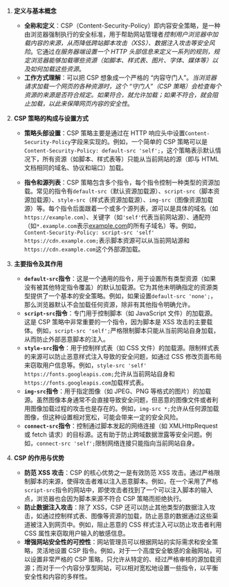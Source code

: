 1. **定义与基本概念**
    
    - **全称和定义**：CSP（Content-Security-Policy）即内容安全策略，是一种由浏览器强制执行的安全标准，用于帮助网站管理者*控制用户浏览器中加载内容的来源，从而降低跨站脚本攻击（XSS）、数据注入攻击等安全风险*。它通过*在服务器端设置一个 HTTP 头部信息来定义一系列的规则，规定浏览器能够加载哪些资源（如脚本、样式表、图片、字体、媒体等）以及如何加载这些资源*。
    - **工作方式理解**：可以把 CSP 想象成一个严格的 “内容守门人”。*当浏览器请求加载一个网页的各种资源时，这个 “守门人”（CSP 策略）会检查每个资源的来源是否符合规定。如果符合，就允许加载；如果不符合，就会阻止加载，以此来保障网页内容的安全性*。

2. **CSP 策略的构成与设置方式**
    
    - **策略头部设置**：CSP 策略主要是通过在 HTTP 响应头中设置`Content-Security-Policy`字段来实现的。例如，一个简单的 CSP 策略可以是`Content-Security-Policy: default-src 'self';`，这个策略表示默认情况下，所有资源（如脚本、样式表等）只能从当前网站的源（即与 HTML 文档相同的域名、协议和端口）加载。

	- **指令和源列表**：CSP 策略包含多个指令，每个指令控制一种类型的资源加载。常见的指令有`default-src`（默认资源加载源）、`script-src`（脚本资源加载源）、`style-src`（样式表资源加载源）、`img-src`（图像资源加载源）等。每个指令后面跟着一个或多个源列表，源可以是具体的域名（如`https://example.com`）、关键字（如`'self'`代表当前网站源）、通配符（如`*.example.com`表示[example.com](https://example.com/)的所有子域名）等。例如，`Content-Security-Policy: script-src 'self' https://cdn.example.com;`表示脚本资源可以从当前网站源和`https://cdn.example.com`这个外部源加载。

3. **主要指令及其作用**
    
    - **`default-src`指令**：这是一个通用的指令，用于设置所有类型资源（如果没有被其他特定指令覆盖）的默认加载源。它为其他未明确指定的资源类型提供了一个基本的安全策略。例如，如果设置`default-src 'none';`，那么浏览器默认不会加载任何资源，除非有其他指令明确允许。
    - **`script-src`指令**：专门用于控制脚本（如 JavaScript 文件）的加载源。这是 CSP 策略中非常重要的一个指令，因为脚本是 XSS 攻击的主要载体。例如，`script-src 'self';`严格限制脚本只能从当前网站自身加载，从而防止外部恶意脚本的注入。
    - **`style-src`指令**：用于控制样式表（如 CSS 文件）的加载源。限制样式表的来源可以防止恶意样式注入导致的安全问题，如通过 CSS 修改页面布局来窃取用户信息等。例如，`style-src 'self' https://fonts.googleapis.com;`允许从当前网站自身和`https://fonts.googleapis.com`加载样式表。
    - **`img-src`指令**：用于指定图像（如 JPEG、PNG 等格式的图片）的加载源。虽然图像本身通常不会直接导致安全问题，但恶意的图像文件或者利用图像加载过程的攻击也是存在的。例如，`img-src *;`允许从任何源加载图像，但这种设置相对宽松，可能会带来一定的安全风险。
    - **`connect-src`指令**：控制通过脚本发起的网络连接（如 XMLHttpRequest 或 fetch 请求）的目标源。这有助于防止跨域数据泄露等安全问题。例如，`connect-src 'self';`限制网络连接只能指向当前网站自身。

4. **CSP 的作用与优势**
    
    - **防范 XSS 攻击**：CSP 的核心优势之一是有效防范 XSS 攻击。通过严格限制脚本的来源，使得攻击者难以注入恶意脚本。例如，在一个采用了严格`script-src`指令的网站中，即使攻击者找到了一个可以注入脚本的输入点，浏览器也会因为脚本来源不符合 CSP 策略而拒绝执行。
    - **防止数据注入攻击**：除了 XSS，CSP 还可以防止其他类型的数据注入攻击，如通过控制样式表、图像等资源的加载，防止恶意的数据通过这些渠道被注入到网页中。例如，阻止恶意的 CSS 样式注入可以防止攻击者利用 CSS 属性来窃取用户输入的敏感信息。
    - **增强网站安全性的可控性**：网站管理员可以根据网站的实际需求和安全策略，灵活地设置 CSP 指令。例如，对于一个高度安全敏感的金融网站，可以设置非常严格的 CSP 策略，只允许从特定的、经过严格审核的源加载资源；而对于一个内容分享型网站，可以相对宽松地设置一些指令，以平衡安全性和内容的多样性。